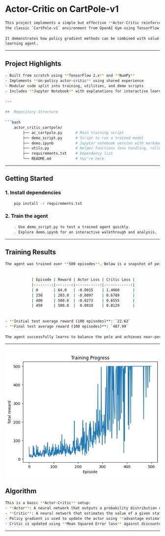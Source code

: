 # Actor-Critic on CartPole-v1

```bash
This project implements a simple but effective **Actor-Critic reinforcement learning agent** to solve
the classic `CartPole-v1` environment from OpenAI Gym using TensorFlow.

It demonstrates how policy gradient methods can be combined with value estimation to create a stable
learning agent.
```
---

## Project Highlights

```bash
- Built from scratch using **TensorFlow 2.x** and **NumPy**
- Implements **on-policy actor-critic** using shared experience
- Modular code split into training, utilities, and demo scripts
- Includes **Jupyter Notebook** with explanations for interactive learning

---

##  Repository Structure

```bash
    actor_critic_cartpole/
        ├── ac_cartpole.py      # Main training script
        ├── demo_script.py      # Script to run a trained model
        ├── demo.ipynb          # Jupyter notebook version with markdowns
        ├── utils.py            # Helper functions (env handling, rollout, etc.)
        ├── requirements.txt    # Dependency list
        └── README.md           # You're here


```
---

## Getting Started

### 1. Install dependencies
```bash
    pip install -r requirements.txt
```
### 2. Train the agent
```bash
    . Use demo_script.py to test a trained agent quickly.
    . Explore demo.ipynb for an interactive walkthrough and analysis.

```
---

## Training Results

```bash
The agent was trained over **500 episodes**. Below is a snapshot of performance during training:
    

            | Episode | Reward | Actor Loss | Critic Loss |
            |--------:|-------:|-----------:|------------:|
            | 0       | 64.0   | -0.0015    | 1.4060      |
            | 250     | 203.0  | -0.0097    | 0.6789      |
            | 400     | 500.0  | -0.0273    | 0.6555      |
            | 450     | 500.0  |  0.0019    | 0.8129      |
            

- **Initial test average reward (100 episodes)**: `22.62`  
- **Final test average reward (100 episodes)**: `487.99`

The agent successfully learns to balance the pole and achieves near-perfect performance by the end of training.

```
---
![Training Rewards](rewards_vs_episodes.png)
---

## Algorithm

```bash
This is a basic **Actor-Critic** setup:
- **Actor**: A neural network that outputs a probability distribution over actions (left or right)
- **Critic**: A neural network that estimates the value of a given state
- Policy gradient is used to update the actor using **advantage estimates**
- Critic is updated using **Mean Squared Error loss** against discounted returns
```
---

